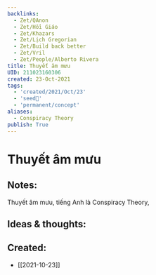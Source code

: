 ```yaml
---
backlinks:
  - Zet/QAnon
  - Zet/Hồi Giáo
  - Zet/Khazars
  - Zet/Lịch Gregorian
  - Zet/Build back better
  - Zet/Vril
  - Zet/People/Alberto Rivera
title: Thuyết âm mưu
UID: 211023160306
created: 23-Oct-2021
tags:
  - 'created/2021/Oct/23'
  - 'seed🥜'
  - 'permanent/concept'
aliases:
  - Conspiracy Theory
publish: True
---
```

# Thuyết âm mưu

## Notes:
Thuyết âm mưu, tiếng Anh là Conspiracy Theory, 

## Ideas & thoughts:


## Created:
- [[2021-10-23]]
